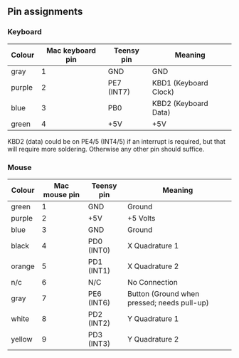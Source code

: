 ## Pin assignments

### Keyboard

Colour | Mac keyboard pin | Teensy pin | Meaning
------ | ---------------- | ---------- | -------
gray   | 1                | GND        | GND
purple | 2                | PE7 (INT7) | KBD1 (Keyboard Clock)
blue   | 3                | PB0        | KBD2 (Keyboard Data)
green  | 4                | +5V        | +5V

KBD2 (data) could be on PE4/5 (INT4/5) if an interrupt is required, but that will require more soldering.  Otherwise any other pin should suffice.


### Mouse

Colour | Mac mouse pin | Teensy pin | Meaning
------ | ------------- | ---------- | -------
green  | 1             | GND        | Ground
purple | 2             | +5V        | +5 Volts
blue   | 3             | GND        | Ground
black  | 4             | PD0 (INT0) | X Quadrature 1
orange | 5             | PD1 (INT1) | X Quadrature 2
n/c    | 6             | N/C        | No Connection
gray   | 7             | PE6 (INT6) | Button (Ground when pressed; needs pull-up)
white  | 8             | PD2 (INT2) | Y Quadrature 1
yellow | 9             | PD3 (INT3) | Y Quadrature 2
